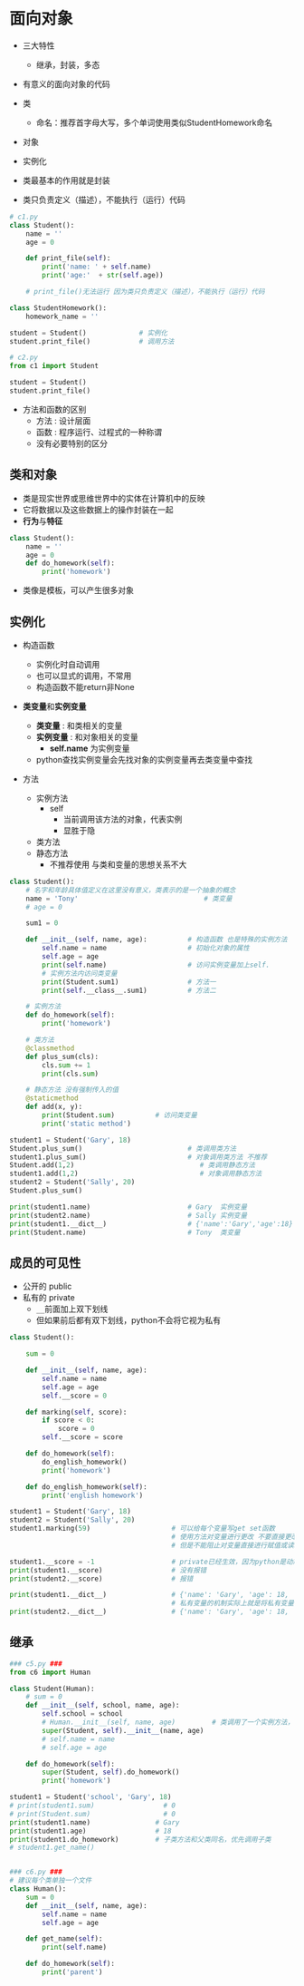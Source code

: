 # 面向对象

- 三大特性
  - 继承，封装，多态

- 有意义的面向对象的代码
- 类
  - 命名：推荐首字母大写，多个单词使用类似StudentHomework命名
- 对象
- 实例化
- 类最基本的作用就是封装
- 类只负责定义（描述），不能执行（运行）代码

```py
# c1.py
class Student():
    name = ''
    age = 0

    def print_file(self):
        print('name: ' + self.name)
        print('age:'  + str(self.age))

    # print_file()无法运行 因为类只负责定义（描述），不能执行（运行）代码

class StudentHomework():
    homework_name = ''

student = Student()             # 实例化
student.print_file()            # 调用方法
```

```py
# c2.py
from c1 import Student

student = Student()
student.print_file()
```

- 方法和函数的区别
  - 方法 : 设计层面
  - 函数 : 程序运行、过程式的一种称谓
  - 没有必要特别的区分

## 类和对象

- 类是现实世界或思维世界中的实体在计算机中的反映
- 它将数据以及这些数据上的操作封装在一起
- **行为**与**特征**

```py
class Student():
    name = ''
    age = 0
    def do_homework(self):
        print('homework')
```

- 类像是模板，可以产生很多对象

## 实例化

- 构造函数
  - 实例化时自动调用
  - 也可以显式的调用，不常用
  - 构造函数不能return非None

- **类变量**和**实例变量**
  - **类变量** : 和类相关的变量
  - **实例变量** : 和对象相关的变量
    - **self.name** 为实例变量
  - python查找实例变量会先找对象的实例变量再去类变量中查找

- 方法
  - 实例方法
    - self
      - 当前调用该方法的对象，代表实例
      - 显胜于隐
  - 类方法
  - 静态方法
    - 不推荐使用 与类和变量的思想关系不大

```py
class Student():
    # 名字和年龄具体值定义在这里没有意义，类表示的是一个抽象的概念
    name = 'Tony'                               # 类变量
    # age = 0

    sum1 = 0

    def __init__(self, name, age):          # 构造函数 也是特殊的实例方法
        self.name = name                    # 初始化对象的属性
        self.age = age
        print(self.name)                    # 访问实例变量加上self.
        # 实例方法内访问类变量
        print(Student.sum1)                 # 方法一
        print(self.__class__.sum1)          # 方法二

    # 实例方法
    def do_homework(self):
        print('homework')

    # 类方法
    @classmethod
    def plus_sum(cls):
        cls.sum += 1
        print(cls.sum)

    # 静态方法 没有强制传入的值
    @staticmethod
    def add(x, y):
        print(Student.sum)          # 访问类变量
        print('static method')

student1 = Student('Gary', 18)
Student.plus_sum()                          # 类调用类方法
student1.plus_sum()                         # 对象调用类方法 不推荐
Student.add(1,2)                               # 类调用静态方法
student1.add(1,2)                              # 对象调用静态方法
student2 = Student('Sally', 20)
Student.plus_sum()

print(student1.name)                        # Gary  实例变量
print(student2.name)                        # Sally 实例变量
print(student1.__dict__)                    # {'name':'Gary','age':18}
print(Student.name)                         # Tony  类变量
```

## 成员的可见性

- 公开的 public
- 私有的 private
  - ```__```前面加上双下划线
  - 但如果前后都有双下划线，python不会将它视为私有

```py
class Student():

    sum = 0

    def __init__(self, name, age):
        self.name = name
        self.age = age
        self.__score = 0

    def marking(self, score):
        if score < 0:
            score = 0
        self.__score = score

    def do_homework(self):
        do_english_homework()
        print('homework')

    def do_english_homework(self):
        print('english homework')

student1 = Student('Gary', 18)
student2 = Student('Sally', 20)
student1.marking(59)                    # 可以给每个变量写get set函数
                                        # 使用方法对变量进行更改 不要直接更改
                                        # 但是不能阻止对变量直接进行赋值或读取，因为此时成员可见性是公开的

student1.__score = -1                   # private已经生效，因为python是动态语言，这里实际上是新增了一个__score变量
print(student1.__score)                 # 没有报错
print(student2.__score)                 # 报错

print(student1.__dict__)                # {'name': 'Gary', 'age': 18, '_Student__score': 59, '__score': -1}
                                        # 私有变量的机制实际上就是将私有变量改了一个名字
print(student2.__dict__)                # {'name': 'Gary', 'age': 18, '_Student__score': 0}
```

## 继承

```py
### c5.py ###
from c6 import Human

class Student(Human):
    # sum = 0
    def __init__(self, school, name, age):
        self.school = school
        # Human.__init__(self, name, age)         # 类调用了一个实例方法，不合逻辑，不推荐使用
        super(Student, self).__init__(name, age)
        # self.name = name
        # self.age = age

    def do_homework(self):
        super(Student, self).do_homework()
        print('homework')

student1 = Student('school', 'Gary', 18)
# print(student1.sum)                 # 0
# print(Student.sum)                  # 0
print(student1.name)                # Gary
print(student1.age)                 # 18
print(student1.do_homework)         # 子类方法和父类同名，优先调用子类
# student1.get_name()


### c6.py ###
# 建议每个类单独一个文件
class Human():
    sum = 0
    def __init__(self, name, age):
        self.name = name
        self.age = age

    def get_name(self):
        print(self.name)

    def do_homework(self):
        print('parent')
```
